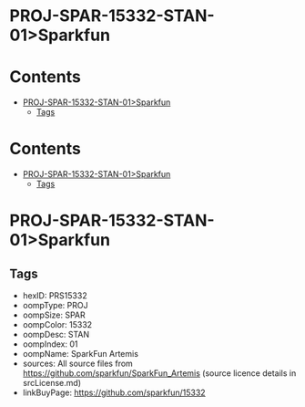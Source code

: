 
PROJ-SPAR-15332-STAN-01>Sparkfun
================================

Contents
========

* [PROJ-SPAR-15332-STAN-01>Sparkfun](#proj-spar-15332-stan-01sparkfun)
	* [Tags](#tags)

Contents
========

* [PROJ-SPAR-15332-STAN-01>Sparkfun](#proj-spar-15332-stan-01sparkfun)
	* [Tags](#tags)

# PROJ-SPAR-15332-STAN-01>Sparkfun

## Tags

- hexID: PRS15332
- oompType: PROJ
- oompSize: SPAR
- oompColor: 15332
- oompDesc: STAN
- oompIndex: 01
- oompName: SparkFun Artemis
- sources: All source files from https://github.com/sparkfun/SparkFun_Artemis (source licence details in srcLicense.md)
- linkBuyPage: https://github.com/sparkfun/15332
